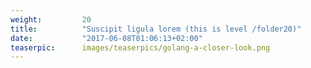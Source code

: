 ```yaml
---
weight:         20
title:          "Suscipit ligula lorem (this is level /folder20)"
date:           "2017-06-08T01:06:13+02:00"
teaserpic:      images/teaserpics/golang-a-closer-look.png
---
```


